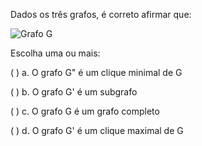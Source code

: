 Dados os três grafos, é correto afirmar que:

<img src="../imgs/aula3-5.png?raw=true" title="Grafo G" />

Escolha uma ou mais:

(   ) a. O grafo G" é um clique minimal de G

(   ) b. O grafo G' é um subgrafo

(   ) c. O grafo G é um grafo completo

(   ) d. O grafo G' é um clique maximal de G
